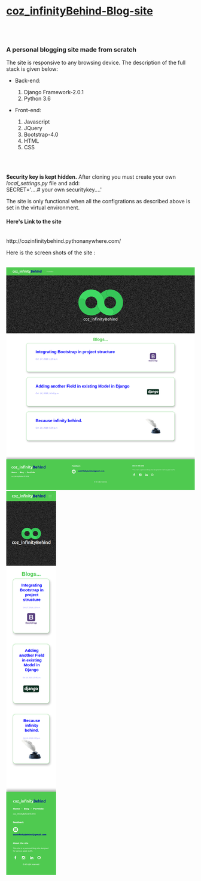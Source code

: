 <a href = "http://cozinfinitybehind.pythonanywhere.com/"><h1>coz_infinityBehind-Blog-site</h1></a><br><br>



<h3>A personal blogging site made from scratch</h3>
<p>The site is responsive to any browsing device. The description of the full stack is given below:</p>
<ul>
  <li>
    <dl> Back-end:</dl>
    <ol>
      <li>
        Django Framework-2.0.1
      </li>
      <li>
        Python 3.6
      </li>
    </ol>
  </li>
  
  <li>
    <dl> Front-end:</dl>
    <ol>
      <li>
        Javascript
      </li>
      <li>
        JQuery
      </li>
      <li>
        Bootstrap-4.0
      </li>
      <li>
        HTML
      </li>
      <li>
        CSS
      </li>
    </ol>
  </li>
</ul>

<br><br>
<p><b>Security key is kept hidden.</b> After cloning you must create your own <em>local_settings.py</em> file and add:
  <br>SECRET='....# your own securitykey....'<br>
 </p>
 <p>The site is only functional when all the configrations as described above is set in the virtual environment.</p>
 
 <h4>Here's Link to the site</h4><br>
 http://cozinfinitybehind.pythonanywhere.com/
 
 <p>Here is the screen shots of the site :<p><br>
  
  <img src="https://github.com/ron71/coz_infinityBehind-Blog-Site/blob/master/ScreenShots/Screen%20Shot%202018-10-17%20at%2007.38.33-fullpage.png">
  
  <img src="/ScreenShots/Screen%20Shot%202018-10-17%20at%2008.46.09-fullpage.png">
